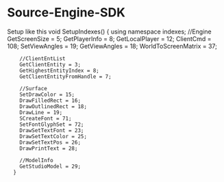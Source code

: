 # Source-Engine-SDK

Setup like this
      void SetupIndexes()
      {
      	using namespace indexes;
      	//Engine
      	GetScreenSize = 5;
      	GetPlayerInfo = 8;
      	GetLocalPlayer = 12;
      	ClientCmd = 108;
      	SetViewAngles = 19;
      	GetViewAngles = 18;
      	WorldToScreenMatrix = 37;
      
      	//ClientEntList
      	GetClientEntity = 3;
      	GetHighestEntityIndex = 8;
      	GetClientEntityFromHandle = 7;
      
      	//Surface
      	SetDrawColor = 15;
      	DrawFilledRect = 16;
      	DrawOutlinedRect = 18;
      	DrawLine = 19;
      	SCreateFont = 71;
      	SetFontGlyphSet = 72;
      	DrawSetTextFont = 23;
      	DrawSetTextColor = 25;
      	DrawSetTextPos = 26;
      	DrawPrintText = 28;
      
      	//ModelInfo
      	GetStudioModel = 29;
      }
